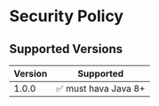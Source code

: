 # Security Policy

## Supported Versions


| Version | Supported          |
| ------- | ------------------ |
|  1.0.0  | :white_check_mark: must hava Java 8+ |


